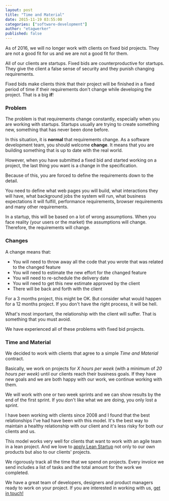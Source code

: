 ```yaml
---
layout: post
title: "Time and Material"
date: 2015-11-19 03:55:00
categories: ["software-development"]
author: "etagwerker"
published: false
---
```


As of 2016, we will no longer work with clients on fixed bid projects. They are not a good fit for us and we are not a good fit for them.

All of our clients are startups. Fixed bids are counterproductive for startups. They give the client a false sense of security and they punish changing requirements.

Fixed bids make clients think that their project will be finished in a fixed period of time if their requirements don't change while developing the project. That is a big **if**!

<!--more-->

### Problem

The problem is that requirements change constantly, especially when you are working with startups. Startups usually are trying to create something new, something that has never been done before.

In this situation, it is **normal** that requirements change. As a software development team, you should welcome **change**. It means that you are building something that is up to date with the real world.

However, when you have submitted a fixed bid and started working on a project, the last thing you want is a change in the specification.

Because of this, you are forced to define the requirements down to the detail.

You need to define what web pages you will build, what interactions they will have, what background jobs the system will run, what business expectations it will fulfill, performance requirements, browser requirements and many other requirements.

In a startup, this will be based on a lot of wrong assumptions. When you face reality (your users or the market) the assumptions will change. Therefore, the requirements will change.

### Changes

A change means that:

* You will need to throw away all the code that you wrote that was related to the changed feature
* You will need to estimate the new effort for the changed feature
* You will need to re-schedule the delivery date
* You will need to get this new estimate approved by the client
* There will be back and forth with the client

For a 3 months project, this might be OK. But consider what would happen for a 12 months project. If you don't have the right process, it will be hell.

What's most important, the relationship with the client will suffer. That is something that you must avoid.

We have experienced all of these problems with fixed bid projects.

### Time and Material

We decided to work with clients that agree to a simple _Time and Material_ contract.

Basically, we work on projects for _X hours per week_ (with a minimum of _20 hours per week_) until our clients reach their business goals. If they have new goals and we are both happy with our work, we continue working with them.

We will work with one or two week sprints and we can show results by the end of the first sprint. If you don't like what we are doing, you only lost a sprint.

I have been working with clients since 2008 and I found that the best relationships I've had have been with this model. It's the best way to maintain a healthy relationship with our client and it's less risky for both our clients and us.

This model works very well for clients that want to work with an agile team in a lean project. And we love to [apply Lean Startup](https://www.ombulabs.com/blog/lean-startup/the-lean-startup-way.html) not only to our own products but also to our clients' projects.

We rigorously track all the time that we spend on projects. Every invoice we send includes a list of tasks and the total amount for the work we completed.

We have a great team of developers, designers and product managers ready to work on your project. If you are interested in working with us, [get in touch!](https://www.ombulabs.com/#contact)
